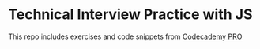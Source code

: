 # Technical Interview Practice with JS
This repo includes exercises and code snippets from [Codecademy PRO](https://www.codecademy.com/learn/technical-interview-practice-with-javascript)
